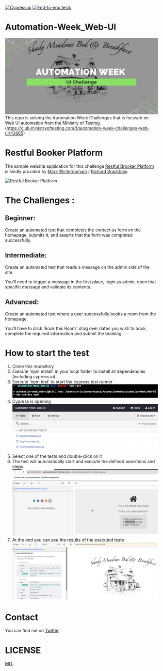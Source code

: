 [![Cypress.io](https://img.shields.io/badge/tested%20with-Cypress-04C38E.svg)](https://www.cypress.io/) [![End-to-end tests](https://github.com/ChrisZie/Automation-Week_Web-UI/actions/workflows/cypress-workflow.yml/badge.svg)](https://github.com/ChrisZie/Automation-Week_Web-UI/actions/workflows/cypress-workflow.yml)
# Automation-Week_Web-UI
![Automation-Week_Web-UI](./assets/AutomationWeek.png)
This repo is solving the Automation Week Challenges that is focused on Web UI automation from the Ministry of Testing. (https://club.ministryoftesting.com/t/automation-week-challenges-web-ui/43665)

# Restful Booker Platform
The sample website application for this challenge [Restful Brooker Platform](https://automationintesting.online/) is kindly provided by [Mark Winteringham](https://twitter.com/2bittester) / [Richard Bradshaw](https://twitter.com/FriendlyTester).

![Restful Booker Platform](./assets/ResfulBookingPlattform.gif)

# The Challenges :

## Beginner:
Create an automated test that completes the contact us form on the homepage, submits it, and asserts that the form was completed successfully.

## Intermediate:
Create an automated test that reads a message on the admin side of the site.

You’ll need to trigger a message in the first place, login as admin, open that specific message and validate its contents.

## Advanced:
Create an automated test where a user successfully books a room from the homepage.

You’ll have to click ‘Book this Room’, drag over dates you wish to book, complete the required information and submit the booking.

# How to start the test

1. Clone this repository 
2. Execute 'npm install' in your local folder to install all dependencies (including cypress.io)
3. Execute 'npm test' to start the cypress test runner
![npm test](./assets/NpmTest.jpg)
4. Cypress is opening  
![Cypress](./assets/TestRunnerOpen.jpg)
5. Select one of the tests and double-click on it
6. The test will automatically start and execute the defined assertions and steps
![Browser opens](./assets/TestStarts.jpg)
7. At the end you can see the results of the executed tests
![Test is successful](./assets/TestSuccessful.jpg)


# Contact

You can find me on [Twitter](https://twitter.com/_ChristinePinto).

# LICENSE

[MIT](LICENSE).
